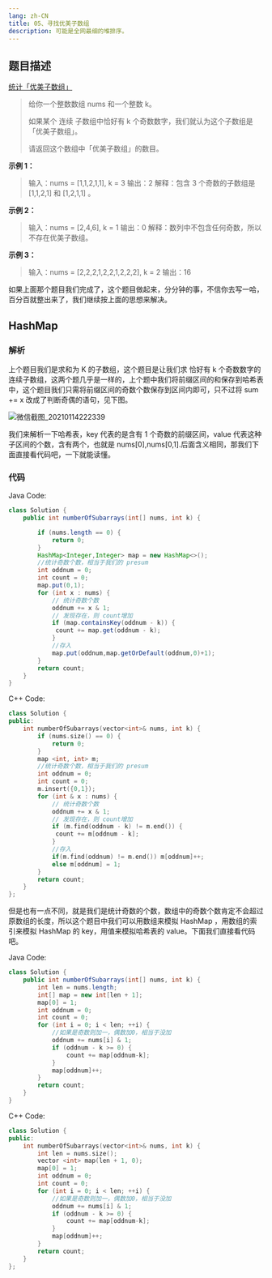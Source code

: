 ```yaml
---
lang: zh-CN
title: 05、寻找优美子数组
description: 可能是全网最细的堆排序。
---
```


## 题目描述

[统计「优美子数组」](https://leetcode-cn.com/problems/count-number-of-nice-subarrays/)



> 给你一个整数数组 nums 和一个整数 k。
>
> 如果某个 连续 子数组中恰好有 k 个奇数数字，我们就认为这个子数组是「优美子数组」。
>
> 请返回这个数组中「优美子数组」的数目。

**示例 1：**

> 输入：nums = [1,1,2,1,1], k = 3
> 输出：2
> 解释：包含 3 个奇数的子数组是 [1,1,2,1] 和 [1,2,1,1] 。

**示例 2：**

> 输入：nums = [2,4,6], k = 1
> 输出：0
> 解释：数列中不包含任何奇数，所以不存在优美子数组。

**示例 3：**

> 输入：nums = [2,2,2,1,2,2,1,2,2,2], k = 2
> 输出：16

如果上面那个题目我们完成了，这个题目做起来，分分钟的事，不信你去写一哈，百分百就整出来了，我们继续按上面的思想来解决。

## HashMap

### 解析

上个题目我们是求和为 K 的子数组，这个题目是让我们求 恰好有 k 个奇数数字的连续子数组，这两个题几乎是一样的，上个题中我们将前缀区间的和保存到哈希表中，这个题目我们只需将前缀区间的奇数个数保存到区间内即可，只不过将 sum += x 改成了判断奇偶的语句，见下图。

![微信截图_20210114222339](https://chengxuchu-1301103198.cos.ap-beijing.myqcloud.com/Photo/202304180819467.png)

我们来解析一下哈希表，key 代表的是含有 1 个奇数的前缀区间，value 代表这种子区间的个数，含有两个，也就是 nums[0],nums[0,1].后面含义相同，那我们下面直接看代码吧，一下就能读懂。

### 代码

Java Code:

```java
class Solution {
    public int numberOfSubarrays(int[] nums, int k) {

        if (nums.length == 0) {
            return 0;
        }
        HashMap<Integer,Integer> map = new HashMap<>();
        //统计奇数个数，相当于我们的 presum
        int oddnum = 0;
        int count = 0;
        map.put(0,1);
        for (int x : nums) {
            // 统计奇数个数
            oddnum += x & 1;
            // 发现存在，则 count增加
            if (map.containsKey(oddnum - k)) {
             count += map.get(oddnum - k);
            }
            //存入
            map.put(oddnum,map.getOrDefault(oddnum,0)+1);
        }
        return count;
    }
}
```

C++ Code:

```cpp
class Solution {
public:
    int numberOfSubarrays(vector<int>& nums, int k) {
        if (nums.size() == 0) {
            return 0;
        }
        map <int, int> m;
        //统计奇数个数，相当于我们的 presum
        int oddnum = 0;
        int count = 0;
        m.insert({0,1});
        for (int & x : nums) {
            // 统计奇数个数
            oddnum += x & 1;
            // 发现存在，则 count增加
            if (m.find(oddnum - k) != m.end()) {
             count += m[oddnum - k];
            }
            //存入
            if(m.find(oddnum) != m.end()) m[oddnum]++;
            else m[oddnum] = 1;
        }
        return count;
    }
};
```

但是也有一点不同，就是我们是统计奇数的个数，数组中的奇数个数肯定不会超过原数组的长度，所以这个题目中我们可以用数组来模拟 HashMap ，用数组的索引来模拟 HashMap 的 key，用值来模拟哈希表的 value。下面我们直接看代码吧。

Java Code:

```java
class Solution {
    public int numberOfSubarrays(int[] nums, int k) {
        int len = nums.length;
        int[] map = new int[len + 1];
        map[0] = 1;
        int oddnum = 0;
        int count = 0;
        for (int i = 0; i < len; ++i) {
            //如果是奇数则加一，偶数加0，相当于没加
            oddnum += nums[i] & 1;
            if (oddnum - k >= 0) {
                count += map[oddnum-k];
            }
            map[oddnum]++;
        }
        return count;
    }
}
```

C++ Code:

```cpp
class Solution {
public:
    int numberOfSubarrays(vector<int>& nums, int k) {
        int len = nums.size();
        vector <int> map(len + 1, 0);
        map[0] = 1;
        int oddnum = 0;
        int count = 0;
        for (int i = 0; i < len; ++i) {
            //如果是奇数则加一，偶数加0，相当于没加
            oddnum += nums[i] & 1;
            if (oddnum - k >= 0) {
                count += map[oddnum-k];
            }
            map[oddnum]++;
        }
        return count;
    }
};
```
